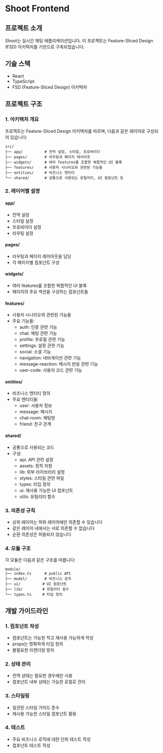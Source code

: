 # Shoot Frontend

## 프로젝트 소개
Shoot는 실시간 채팅 애플리케이션입니다. 이 프로젝트는 Feature-Sliced Design (FSD) 아키텍처를 기반으로 구축되었습니다.

## 기술 스택
- React
- TypeScript
- FSD (Feature-Sliced Design) 아키텍처

## 프로젝트 구조

### 1. 아키텍처 개요
프로젝트는 Feature-Sliced Design 아키텍처를 따르며, 다음과 같은 레이어로 구성되어 있습니다:

```
src/
├── app/          # 전역 설정, 스타일, 프로바이더
├── pages/        # 라우팅과 페이지 레이아웃
├── widgets/      # 여러 features를 조합한 복합적인 UI 블록
├── features/     # 사용자 시나리오와 관련된 기능들
├── entities/     # 비즈니스 엔티티
└── shared/       # 공통으로 사용되는 유틸리티, UI 컴포넌트 등
```

### 2. 레이어별 설명

#### app/
- 전역 설정
- 스타일 설정
- 프로바이더 설정
- 라우팅 설정

#### pages/
- 라우팅과 페이지 레이아웃을 담당
- 각 페이지별 컴포넌트 구성

#### widgets/
- 여러 features를 조합한 복합적인 UI 블록
- 페이지의 주요 섹션을 구성하는 컴포넌트들

#### features/
- 사용자 시나리오와 관련된 기능들
- 주요 기능들:
  - auth: 인증 관련 기능
  - chat: 채팅 관련 기능
  - profile: 프로필 관련 기능
  - settings: 설정 관련 기능
  - social: 소셜 기능
  - navigation: 네비게이션 관련 기능
  - message-reaction: 메시지 반응 관련 기능
  - user-code: 사용자 코드 관련 기능

#### entities/
- 비즈니스 엔티티 정의
- 주요 엔티티들:
  - user: 사용자 정보
  - message: 메시지
  - chat-room: 채팅방
  - friend: 친구 관계

#### shared/
- 공통으로 사용되는 코드
- 구성:
  - api: API 관련 설정
  - assets: 정적 자원
  - lib: 외부 라이브러리 설정
  - styles: 스타일 관련 파일
  - types: 타입 정의
  - ui: 재사용 가능한 UI 컴포넌트
  - utils: 유틸리티 함수

### 3. 의존성 규칙
- 상위 레이어는 하위 레이어에만 의존할 수 있습니다
- 같은 레이어 내에서는 서로 의존할 수 없습니다
- 순환 의존성은 허용되지 않습니다

### 4. 모듈 구조
각 모듈은 다음과 같은 구조를 따릅니다:
```
module/
├── index.ts      # public API
├── model/        # 비즈니스 로직
├── ui/          # UI 컴포넌트
├── lib/         # 유틸리티 함수
└── types.ts     # 타입 정의
```

## 개발 가이드라인

### 1. 컴포넌트 작성
- 컴포넌트는 가능한 작고 재사용 가능하게 작성
- props는 명확하게 타입 정의
- 불필요한 리렌더링 방지

### 2. 상태 관리
- 전역 상태는 필요한 경우에만 사용
- 컴포넌트 내부 상태는 가능한 로컬로 관리

### 3. 스타일링
- 일관된 스타일 가이드 준수
- 재사용 가능한 스타일 컴포넌트 활용

### 4. 테스트
- 주요 비즈니스 로직에 대한 단위 테스트 작성
- 컴포넌트 테스트 작성